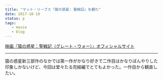 ```yaml
---
title: "マット・リーブス『猿の惑星: 聖戦記』を観た"
date: 2017-10-19
status: p
tags:
   - movie
   - blog
---
```


[映画『猿の惑星：聖戦記（グレート・ウォー）』オフィシャルサイト](http://www.foxmovies-jp.com/saruwaku-g/)

---

猿の惑星新三部作のなかでは第一作がかなり好きで二作目はかなりぼんやりした印象しかないけど、今回は堂々たる完結編でとてもよかった。一作目から観直したい。
